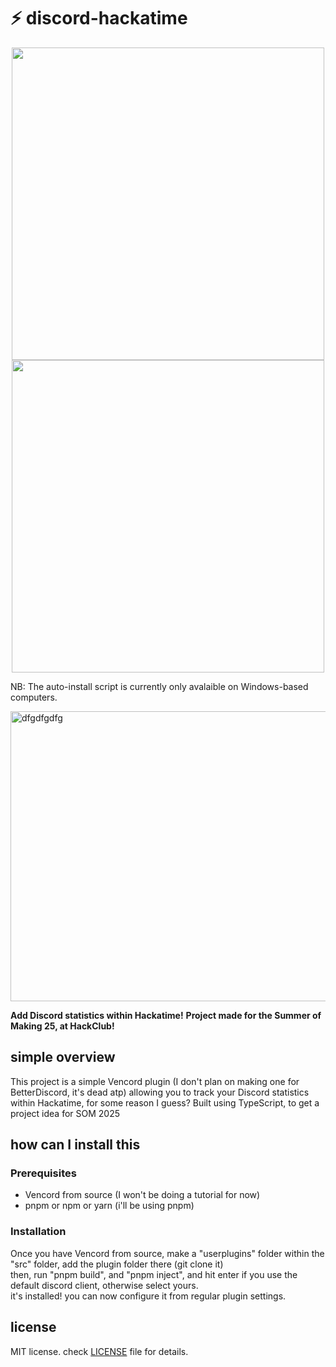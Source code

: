 # ⚡ discord-hackatime

<p align="center">
  <a href="https://raw.githubusercontent.com/Lolo280374/discord-hackatime/refs/heads/main/discord-hackatime/install.bat">
    <img src="https://github.com/user-attachments/assets/0a9ed8d9-3d44-48f5-893c-2d99515d5ba5" width="500" />
  </a>
  <a href="https://github.com/Lolo280374/discord-hackatime?tab=readme-ov-file#how-can-i-install-this">
    <img src="https://github.com/user-attachments/assets/74b3d1de-63ce-478e-8639-736e61861936" width="500" />
  </a>
</p>

NB: The auto-install script is currently only avalaible on Windows-based computers.

<img width="1385" height="464" alt="dfgdfgdfg" src="https://github.com/user-attachments/assets/045ae21b-d7a0-4793-9d39-4ee4c085afa1" />

**Add Discord statistics within Hackatime!**
**Project made for the Summer of Making 25, at HackClub!**

</div>

## simple overview
This project is a simple Vencord plugin (I don't plan on making one for BetterDiscord, it's dead atp) allowing you to track your Discord statistics within Hackatime, for some reason I guess?
Built using TypeScript, to get a project idea for SOM 2025

</div>

## how can I install this
### Prerequisites
- Vencord from source (I won't be doing a tutorial for now)
- pnpm or npm or yarn (i'll be using pnpm)

### Installation
Once you have Vencord from source, make a "userplugins" folder within the "src" folder, add the plugin folder there (git clone it)
<br>then, run "pnpm build", and "pnpm inject", and hit enter if you use the default discord client, otherwise select yours.
<br>it's installed! you can now configure it from regular plugin settings.

## license

MIT license. check [LICENSE](LICENSE) file for details.
